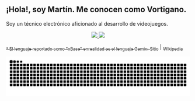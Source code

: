 
## ¡Hola!, soy Martín. Me conocen como Vortigano.
  
Soy un técnico electrónico aficionado al desarrollo de videojuegos.

<div align="center">

  <a href="https://github.com/vortigano">
  
  <img height="200" src="https://github-readme-stats-vortigano.vercel.app/api/top-langs/?username=vortigano&custom_title=%20Languages%20&layout=compact&langs_count=8&theme=github_dark"/>
  
  <img height="200" src="https://github-readme-stats-vortigano.vercel.app/api?username=vortigano&custom_title=%20Vorti%27s%20Github%20Stats&show_icons=true&theme=github_dark&include_all_commits=false&count_private=true&hide=issues,contribs,[]&hide_rank=false"/>
    
</div>
  
<sub> * El lenguaje reportado como "xBase" enrealidad es el lenguaje Gemix:</sub> [<sub>Sitio</sub>](http://www.gemixstudio.com/forums/) | [<sub>Wikipedia</sub>](https://es.wikipedia.org/wiki/Gemix_Studio)
  
  
<div align="center">

  ![Snake animation](https://github.com/vortigano/vortigano/blob/output/github-contribution-grid-snake-dark.svg)
  
</div>
